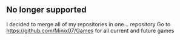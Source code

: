 ## No longer supported
I decided to merge all of my repositories in one... repository
Go to https://github.com/Minix07/Games for all current and future games
